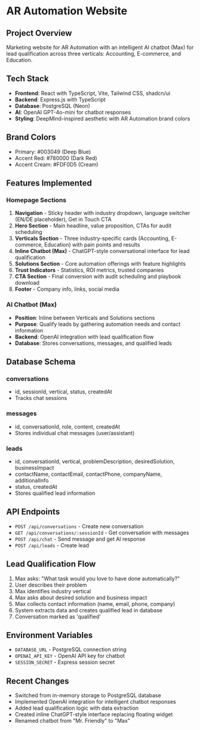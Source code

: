 # AR Automation Website

## Project Overview
Marketing website for AR Automation with an intelligent AI chatbot (Max) for lead qualification across three verticals: Accounting, E-commerce, and Education.

## Tech Stack
- **Frontend**: React with TypeScript, Vite, Tailwind CSS, shadcn/ui
- **Backend**: Express.js with TypeScript
- **Database**: PostgreSQL (Neon)
- **AI**: OpenAI GPT-4o-mini for chatbot responses
- **Styling**: DeepMind-inspired aesthetic with AR Automation brand colors

## Brand Colors
- Primary: #003049 (Deep Blue)
- Accent Red: #780000 (Dark Red)
- Accent Cream: #FDF0D5 (Cream)

## Features Implemented

### Homepage Sections
1. **Navigation** - Sticky header with industry dropdown, language switcher (EN/DE placeholder), Get in Touch CTA
2. **Hero Section** - Main headline, value proposition, CTAs for audit scheduling
3. **Verticals Section** - Three industry-specific cards (Accounting, E-commerce, Education) with pain points and results
4. **Inline Chatbot (Max)** - ChatGPT-style conversational interface for lead qualification
5. **Solutions Section** - Core automation offerings with feature highlights
6. **Trust Indicators** - Statistics, ROI metrics, trusted companies
7. **CTA Section** - Final conversion with audit scheduling and playbook download
8. **Footer** - Company info, links, social media

### AI Chatbot (Max)
- **Position**: Inline between Verticals and Solutions sections
- **Purpose**: Qualify leads by gathering automation needs and contact information
- **Backend**: OpenAI integration with lead qualification flow
- **Database**: Stores conversations, messages, and qualified leads

## Database Schema

### conversations
- id, sessionId, vertical, status, createdAt
- Tracks chat sessions

### messages
- id, conversationId, role, content, createdAt
- Stores individual chat messages (user/assistant)

### leads
- id, conversationId, vertical, problemDescription, desiredSolution, businessImpact
- contactName, contactEmail, contactPhone, companyName, additionalInfo
- status, createdAt
- Stores qualified lead information

## API Endpoints
- `POST /api/conversations` - Create new conversation
- `GET /api/conversations/:sessionId` - Get conversation with messages
- `POST /api/chat` - Send message and get AI response
- `POST /api/leads` - Create lead

## Lead Qualification Flow
1. Max asks: "What task would you love to have done automatically?"
2. User describes their problem
3. Max identifies industry vertical
4. Max asks about desired solution and business impact
5. Max collects contact information (name, email, phone, company)
6. System extracts data and creates qualified lead in database
7. Conversation marked as 'qualified'

## Environment Variables
- `DATABASE_URL` - PostgreSQL connection string
- `OPENAI_API_KEY` - OpenAI API key for chatbot
- `SESSION_SECRET` - Express session secret

## Recent Changes
- Switched from in-memory storage to PostgreSQL database
- Implemented OpenAI integration for intelligent chatbot responses
- Added lead qualification logic with data extraction
- Created inline ChatGPT-style interface replacing floating widget
- Renamed chatbot from "Mr. Friendly" to "Max"
